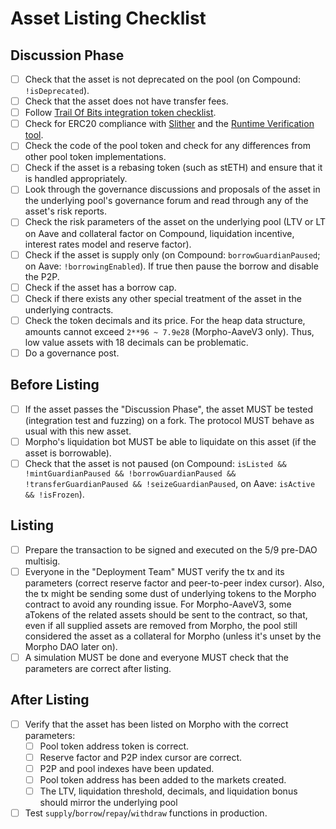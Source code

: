 # Asset Listing Checklist

## Discussion Phase

- [ ] Check that the asset is not deprecated on the pool (on Compound: `!isDeprecated`).
- [ ] Check that the asset does not have transfer fees.
- [ ] Follow [Trail Of Bits integration token checklist](https://github.com/crytic/building-secure-contracts/blob/master/development-guidelines/token_integration.md).
- [ ] Check for ERC20 compliance with [Slither](https://github.com/crytic/slither/wiki/ERC-Conformance) and the [Runtime Verification tool](https://ercx.runtimeverification.com/).
- [ ] Check the code of the pool token and check for any differences from other pool token implementations.
- [ ] Check if the asset is a rebasing token (such as stETH) and ensure that it is handled appropriately.
- [ ] Look through the governance discussions and proposals of the asset in the underlying pool's governance forum and read through any of the asset's risk reports.
- [ ] Check the risk parameters of the asset on the underlying pool (LTV or LT on Aave and collateral factor on Compound, liquidation incentive, interest rates model and reserve factor).
- [ ] Check if the asset is supply only (on Compound: `borrowGuardianPaused`; on Aave: `!borrowingEnabled`). If true then pause the borrow and disable the P2P.
- [ ] Check if the asset has a borrow cap.
- [ ] Check if there exists any other special treatment of the asset in the underlying contracts.
- [ ] Check the token decimals and its price. For the heap data structure, amounts cannot exceed `2**96 ~ 7.9e28` (Morpho-AaveV3 only). Thus, low value assets with 18 decimals can be problematic.
- [ ] Do a governance post.

## Before Listing

- [ ] If the asset passes the "Discussion Phase", the asset MUST be tested (integration test and fuzzing) on a fork. The protocol MUST behave as usual with this new asset.
- [ ] Morpho's liquidation bot MUST be able to liquidate on this asset (if the asset is borrowable).
- [ ] Check that the asset is not paused (on Compound: `isListed && !mintGuardianPaused && !borrowGuardianPaused && !transferGuardianPaused && !seizeGuardianPaused`, on Aave: `isActive && !isFrozen`).

## Listing

- [ ] Prepare the transaction to be signed and executed on the 5/9 pre-DAO multisig.
- [ ] Everyone in the "Deployment Team" MUST verify the tx and its parameters (correct reserve factor and peer-to-peer index cursor). Also, the tx might be sending some dust of underlying tokens to the Morpho contract to avoid any rounding issue. For Morpho-AaveV3, some aTokens of the related assets should be sent to the contract, so that, even if all supplied assets are removed from Morpho, the pool still considered the asset as a collateral for Morpho (unless it's unset by the Morpho DAO later on).
- [ ] A simulation MUST be done and everyone MUST check that the parameters are correct after listing.

## After Listing

- [ ] Verify that the asset has been listed on Morpho with the correct parameters:
  - [ ] Pool token address token is correct.
  - [ ] Reserve factor and P2P index cursor are correct.
  - [ ] P2P and pool indexes have been updated.
  - [ ] Pool token address has been added to the markets created.
  - [ ] The LTV, liquidation threshold, decimals, and liquidation bonus should mirror the underlying pool
- [ ] Test `supply`/`borrow`/`repay`/`withdraw` functions in production.

